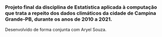 ### Projeto final da disciplina de Estatística aplicada à computação que trata a repeito dos dados climáticos da cidade de Campina Grande-PB, durante os anos de 2010 a 2021.
Desenvolvido de forma conjunta com Aryel Souza.
